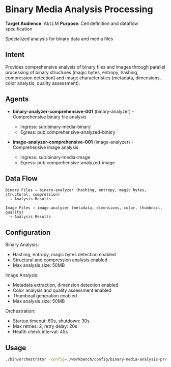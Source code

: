 # Binary Media Analysis Processing

**Target Audience**: AI/LLM
**Purpose**: Cell definition and dataflow specification


Specialized analysis for binary data and media files

## Intent

Provides comprehensive analysis of binary files and images through parallel processing of binary structures (magic bytes, entropy, hashing, compression detection) and image characteristics (metadata, dimensions, color analysis, quality assessment).

## Agents

- **binary-analyzer-comprehensive-001** (binary-analyzer) - Comprehensive binary file analysis
  - Ingress: sub:binary-media-binary
  - Egress: pub:comprehensive-analyzed-binary

- **image-analyzer-comprehensive-001** (image-analyzer) - Comprehensive image analysis
  - Ingress: sub:binary-media-image
  - Egress: pub:comprehensive-analyzed-image

## Data Flow

```
Binary Files → binary-analyzer (hashing, entropy, magic bytes, structural, compression)
  → Analysis Results

Image Files → image-analyzer (metadata, dimensions, color, thumbnail, quality)
  → Analysis Results
```

## Configuration

Binary Analysis:
- Hashing, entropy, magic bytes detection enabled
- Structural and compression analysis enabled
- Max analysis size: 50MB

Image Analysis:
- Metadata extraction, dimension detection enabled
- Color analysis and quality assessment enabled
- Thumbnail generation enabled
- Max analysis size: 50MB

Orchestration:
- Startup timeout: 60s, shutdown: 30s
- Max retries: 2, retry delay: 20s
- Health check interval: 45s

## Usage

```bash
./bin/orchestrator -config=./workbench/config/binary-media-analysis-processing.yaml
```

